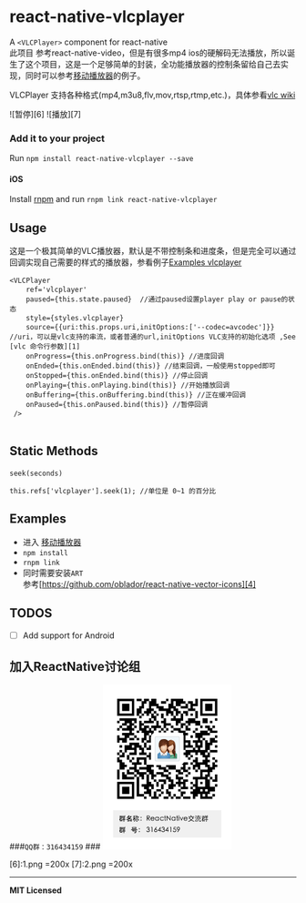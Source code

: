 # react-native-vlcplayer

A `<VLCPlayer>` component for react-native  
此项目 参考react-native-video，但是有很多mp4 ios的硬解码无法播放，所以诞生了这个项目，这是一个足够简单的封装，全功能播放器的控制条留给自己去实现，同时可以参考[移动播放器][2]的例子。

VLCPlayer 支持各种格式(mp4,m3u8,flv,mov,rtsp,rtmp,etc.)，具体参看[vlc wiki][3]

![暂停][6]
![播放][7]

### Add it to your project

Run `npm install react-native-vlcplayer --save`

#### iOS

Install [rnpm](https://github.com/rnpm/rnpm) and run `rnpm link react-native-vlcplayer`



## Usage
这是一个极其简单的VLC播放器，默认是不带控制条和进度条，但是完全可以通过回调实现自己需要的样式的播放器，参看例子[Examples vlcplayer][2]

```
<VLCPlayer
    ref='vlcplayer'
    paused={this.state.paused}  //通过paused设置player play or pause的状态
    style={styles.vlcplayer}
    source={{uri:this.props.uri,initOptions:['--codec=avcodec']}} //uri，可以是vlc支持的串流，或者普通的url,initOptions VLC支持的初始化选项 ,See [vlc 命令行参数][1]
    onProgress={this.onProgress.bind(this)} //进度回调
    onEnded={this.onEnded.bind(this)} //结束回调，一般使用stopped即可
    onStopped={this.onEnded.bind(this)} //停止回调
    onPlaying={this.onPlaying.bind(this)} //开始播放回调
    onBuffering={this.onBuffering.bind(this)} //正在缓冲回调
    onPaused={this.onPaused.bind(this)} //暂停回调
 />
 
```

## Static Methods

`seek(seconds)`

```
this.refs['vlcplayer'].seek(1); //单位是 0~1 的百分比
```

## Examples

- 进入 [移动播放器][2]  
- `npm install`   
- `rnpm link`  
- 同时需要安装`ART`   
参考[https://github.com/oblador/react-native-vector-icons][4]


## TODOS

- [ ] Add support for Android


## 加入ReactNative讨论组  
  
###`QQ群：316434159`  ###
![扫描加入][5]

[1]:https://wiki.videolan.org/VLC_command-line_help/
[2]:https://github.com/xiongchuan86/react-native-vlcplayer/tree/master/Examples/vlcplayer
[3]:https://wiki.videolan.org/Documentation:Documentation/
[4]:https://github.com/oblador/react-native-vector-icons
[5]:ReactNative_qq_group.png
[6]:1.png =200x
[7]:2.png =200x

---

**MIT Licensed**
